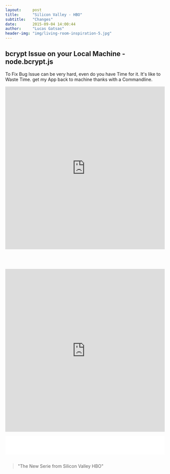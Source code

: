```yaml
---
layout:     post
title:      "Silicon Valley - HBO"
subtitle:   "Changes"
date:       2015-09-04 14:00:44
author:     "Lucas Gatsas"
header-img: "img/living-room-inspiration-5.jpg"
---
```

<h2 class="section-heading"> bcrypt Issue on your Local Machine - node.bcrypt.js</h2>


To Fix Bug Issue can be very hard, even do you have Time for it. It's like to Waste Time. get my App back to machine thanks with a Commandline. 



<iframe width="100%" height="515" src="https://www.youtube.com/embed/69V__a49xtw" frameborder="0" allowfullscreen></iframe>

<br><br>

<iframe width="100%" height="515" src="https://www.youtube.com/embed/xrTVh13N35I" frameborder="0" allowfullscreen></iframe>


<div style="overflow:auto; height=200; width=100%;">
<pre style="color:black;background:white;"><pre>



</pre></pre></div>



<blockquote>
"The New Serie from Silicon Valley HBO"
</blockquote>

